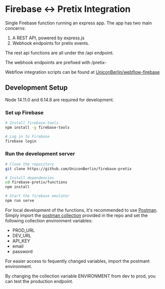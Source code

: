 # Firebase <-> Pretix Integration

Single Firebase function running an express app. The app has two main concerns:
1. A REST API, powered by express.js
2. Webhook endpoints for pretix events.

The rest api functions are all under the /api endpoint.

The webhook endpoints are prefixed with /pretix-

Webflow integration scripts can be found at [UniconBerlin/webflow-firebase](https://github.com/UniconBerlin/webflow-firebase)

## Development Setup

Node 14.11.0 and 6.14.8 are required for development.

### Set up Firebase
```zsh
# Install firebase-tools
npm install -g firebase-tools

# Log in to Firebase
firebase login
```

### Run the development server
```zsh
# Clone the repository
git clone https://github.com/UniconBerlin/firebase-pretix

# Install dependencies
cd firebase-pretix/functions
npm install

# Start the firebase emulator
npm run serve
```

For local development of the functions, it's recommended to use [Postman](https://postman.com). Simply import the [postman collection](./firebase-pretix.postman_collection.json) provided in the repo and set the following collection environment variables:
- PROD_URL
- DEV_URL
- API_KEY
- email
- password

For easier access to fequently changed variables, import the postmant environment.

By changing the collection variable ENVIRONMENT from dev to prod, you can test the production endpoint.